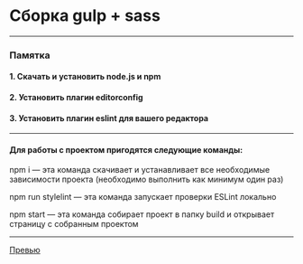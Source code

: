 # Сборка gulp + sass

---

### Памятка

#### 1. Скачать и установить node.js и npm
#### 2. Установить плагин editorconfig
#### 3. Установить плагин eslint для вашего редактора

---

#### Для работы с проектом пригодятся следующие команды:

npm i — эта команда скачивает и устанавливает все необходимые зависимости проекта (необходимо выполнить как минимум один раз)

npm run stylelint — эта команда запускает проверки ESLint локально

npm start — эта команда собирает проект в папку build и открывает страницу с собранным проектом

---

[Превью](https://guchergacher.github.io/kprod/)
